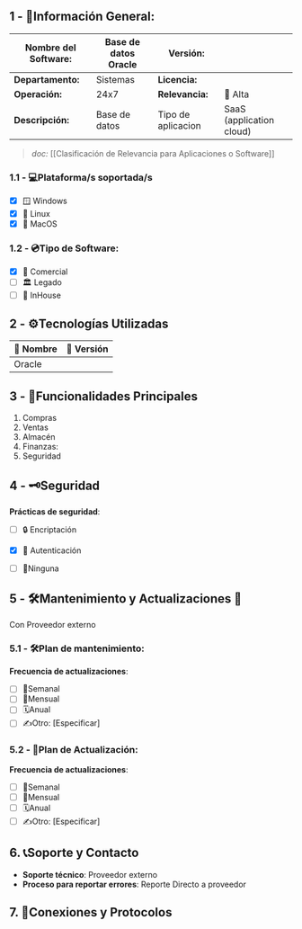 ## **1 - 📓Información General:**

| **Nombre del Software:** | Base de datos Oracle | **Versión:**       |                          |
| ------------------------ | -------------------- | ------------------ | ------------------------ |
| **Departamento:**        | Sistemas             | **Licencia:**      |                          |
| **Operación:**           | 24x7                 | **Relevancia:**    | 🔴 Alta  <br>            |
| **Descripción:**         | Base de datos        | Tipo de aplicacion | SaaS (application cloud) |
> _doc:_ [[Clasificación de Relevancia para Aplicaciones o Software]]

### **1.1 - 💻Plataforma/s soportada/s**
- [x] 🪟 Windows 
- [x] 🐧 Linux 
- [x] 🍏 MacOS 

### **1.2 - 💿Tipo de Software:**
- [x] 💼 Comercial 
- [ ] 🏛️ Legado 
- [ ] 🏢 InHouse 

## **2 - ⚙️Tecnologías Utilizadas**

| 📝 Nombre | 🔢 Versión |
| --------- | ---------- |
| Oracle    |            |


## **3 - 📃Funcionalidades Principales**
1. Compras
2. Ventas
3. Almacén
4. Finanzas:
5. Seguridad

## 4 - 🗝️Seguridad
**Prácticas de seguridad**:
- [ ] 🔒 Encriptación
- [x] 🔑 Autenticación 
- [ ] 🚫Ninguna 


## **5 - 🛠️Mantenimiento y Actualizaciones 🔁**
Con Proveedor externo

### **5.1 - 🛠️Plan de mantenimiento:** 
**Frecuencia de actualizaciones**:
- [ ] 🔄Semanal 
- [ ] 📅Mensual 
- [ ] 🗓️Anual 
- [ ] ✍️Otro: [Especificar] 
### **5.2 - 🔁Plan de Actualización:** 
**Frecuencia de actualizaciones**:
- [ ] 🔄Semanal 
- [ ] 📅Mensual 
- [ ] 🗓️Anual 
- [ ] ✍️Otro: [Especificar] 

## 6. 📞Soporte y Contacto
- **Soporte técnico**: Proveedor externo
- **Proceso para reportar errores**: Reporte Directo a proveedor

## 7. 🛜Conexiones y Protocolos



